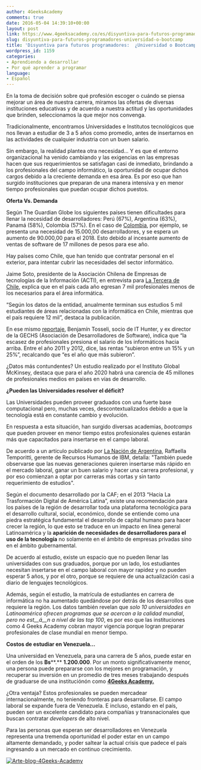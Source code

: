 ```yaml
---
author: 4GeeksAcademy
comments: true
date: 2016-05-04 14:39:10+00:00
layout: post
link: https://www.4geeksacademy.co/es/disyuntiva-para-futuros-programadores-universidad-o-bootcamp/
slug: disyuntiva-para-futuros-programadores-universidad-o-bootcamp
title: 'Disyuntiva para futuros programadores:  ¿Universidad o Bootcamp?'
wordpress_id: 1159
categories:
- Aprendiendo a desarrollar
- Por qué aprender a programar
language:
- Español
---
```


En la toma de decisión sobre qué profesión escoger o cuándo se piensa mejorar un área de nuestra carrera, miramos las ofertas de diversas instituciones educativas y de acuerdo a nuestra actitud y las oportunidades que brinden, seleccionamos la que mejor nos convenga.

Tradicionalmente, encontramos Universidades e Institutos tecnológicos que nos llevan a estudiar de 3 a 5 años como promedio, antes de insertarnos en las actividades de cualquier industria con un buen salario.

Sin embargo, la realidad plantea otra necesidad… Y es que el entorno organizacional ha venido cambiando y las exigencias en las empresas hacen que sus requerimientos se satisfagan casi de inmediato, brindando a los profesionales del campo informático, la oportunidad de ocupar dichos cargos debido a la creciente demanda en esa área. Es por eso que han surgido instituciones que preparan de una manera intensiva y en menor tiempo profesionales que puedan ocupar dichos puestos.

**Oferta Vs. Demanda**

Según The Guardian Globe los siguientes países tienen dificultades para llenar la necesidad de desarrolladores: Perú (67%), Argentina (63%), Panamá (58%), Colombia (57%). En el caso de [Colombia](http://www.eltiempo.com/estilo-de-vida/educacion/panorama-de-los-ingenieros-en-colombia/16402298), por ejemplo, se presenta una necesidad de 15.000,00 desarrolladores, y se espera un aumento de 90.000,00 para el 2018. Esto debido al incesante aumento de ventas de software de 17 millones de pesos para ese año.

Hay países como Chile, que han tenido que contratar personal en el exterior, para intentar cubrir las necesidades del sector informático.

Jaime Soto, presidente de la Asociación Chilena de Empresas de tecnologías de la Información (ACTI), en entrevista para [La Tercera de Chile](http://www.latercera.com/noticia/negocios/2013/03/655-515593-9-falta-de-profesionales-informaticos-baja-competitividad-de-chile.shtml), explica que en el país cada año egresan 7 mil profesionales menos de los necesarios para el área informática.

“Según los datos de la entidad, anualmente terminan sus estudios 5 mil estudiantes de áreas relacionadas con la informática en Chile, mientras que el país requiere 12 mil”, destaca la publicación.

En ese mismo [reportaje](http://www.latercera.com/noticia/negocios/2013/03/655-515593-9-falta-de-profesionales-informaticos-baja-competitividad-de-chile.shtml), Benjamín Tosseli, socio de IT Hunter, y ex director de la GECHS (Asociación de Desarrolladores de Software), indica que “la escasez de profesionales presiona el salario de los informáticos hacia arriba. Entre el año 2011 y 2012, dice, las rentas “subieron entre un 15% y un 25%”, recalcando que “es el año que más subieron”.

¿Datos más contundentes? Un estudio realizado por el Instituto Global McKinsey, destaca que para el año 2020 habrá una carencia de 45 millones de profesionales medios en países en vías de desarrollo.

**¿Pueden las Universidades resolver el déficit?**

Las Universidades pueden proveer graduados con una fuerte base computacional pero, muchas veces, descontextualizados debido a que la tecnología está en constante cambio y evolución.

En respuesta a esta situación, han surgido diversas academias, _bootcamps_ que pueden proveer en menor tiempo estos profesionales quienes estarán más que capacitados para insertarse en el campo laboral.

De acuerdo a un artículo publicado por [La Nación de Argentina](http://www.lanacion.com.ar/1293995-la-argentina-con-deficit-de-ingenieros), Raffaella Temporitti, gerente de Recursos Humanos de IBM, detalla: "También puede observarse que las nuevas generaciones quieren insertarse más rápido en el mercado laboral, ganar un buen salario y hacer una carrera profesional, y por eso comienzan a optar por carreras más cortas y sin tanto requerimiento de estudios".

Según el documento desarrollado por la CAF; en el 2013 “Hacia La Trasformación Digital de América Latina”, existe una recomendación para los países de la región de desarrollar toda una plataforma tecnológica para el desarrollo cultural, social, económico, donde se entiende como una piedra estratégica fundamental el desarrollo de capital humano para hacer crecer la región, lo que esto se traduce en un impacto en línea general Latinoamérica y la **aparici****ó****n de necesidades de desarrolladores para el uso de la tecnolog****í****a** no solamente en el ámbito de empresas privadas sino en el ámbito gubernamental.

De acuerdo al estudio, existe un espacio que no pueden llenar las universidades con sus graduados, porque por un lado, los estudiantes necesitan insertarse en el campo laboral con mayor rapidez y no pueden esperar 5 años, y por el otro, porque se requiere de una actualización casi a diario de lenguajes tecnológicos.

Además, según el estudio, la matrícula de estudiantes en carrera de informática no ha aumentado quedándose por detrás de los desarrollos que requiere la región. Los datos también revelan que _solo 10 universidades en Latinoamérica ofrecen programas que se acercan a la calidad mundial_, _pero no est__á__n a nivel de las top 100_, es por eso que las instituciones como 4 Geeks Academy cobran mayor vigencia porque logran preparar profesionales de clase mundial en menor tiempo.

**Costos de estudiar en Venezuela…**

Una universidad en Venezuela, para una carrera de 5 años, puede estar en el orden de los **Bs****.** **1.200.000**. Por un monto significativamente menor, una persona puede prepararse con los mejores en programación, y recuperar su inversión en un promedio de tres meses trabajando después de graduarse de una instituciónón como [**4Geeks Academy.**](https://4geeksacademy.co/es/inicio/)

¿Otra ventaja? Estos profesionales se pueden mercadear internacionalmente, no teniendo fronteras para desarrollarse. El campo laboral se expande fuera de Venezuela. E incluso, estando en el país, pueden ser un excelente candidato para compañías y transnacionales que buscan contratar _developers_ de alto nivel.

Para las personas que esperan ser desarrolladores en Venezuela representa una tremenda oportunidad el poder estar en un campo altamente demandado, y poder saltear la actual crisis que padece el país ingresando a un mercado en continuo crecimiento.



[![Arte-blog-4Geeks-Academy](https://4geeksacademy.co/wp-content/uploads/2016/05/Arte-blog-4Geeks-Academy-1.png)](https://4geeksacademy.co/wp-content/uploads/2016/05/Arte-blog-4Geeks-Academy-1.png)
